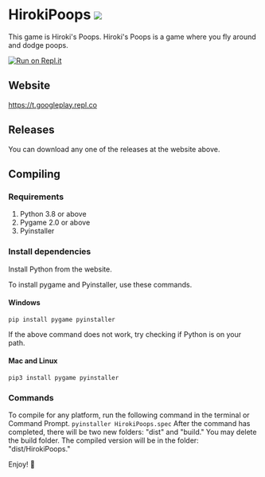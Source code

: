 # HirokiPoops ![](icon.ico)

This game is Hiroki's Poops.
Hiroki's Poops is a game where you fly around and dodge poops.

[![Run on Repl.it](https://repl.it/badge/github/mak448a/HirokiPoops2.1)](https://repl.it/github/mak448a/HirokiPoops2.1)

## Website
https://t.googleplay.repl.co
<br>

## Releases
You can download any one of the releases at the website above.


## Compiling
### Requirements
1. Python 3.8 or above
2. Pygame 2.0 or above
3. Pyinstaller

### Install dependencies
Install Python from the website.

To install pygame and Pyinstaller, use these commands.

#### Windows

`pip install pygame pyinstaller`

If the above command does not work, try checking if Python is on your path.

#### Mac and Linux
`pip3 install pygame pyinstaller`

### Commands
To compile for any platform, run the following command in the terminal or Command Prompt.
`pyinstaller HirokiPoops.spec`
After the command has completed, there will be two new folders: "dist" and "build."
You may delete the build folder. The compiled version will be in the folder: "dist/HirokiPoops."

Enjoy! 💩
